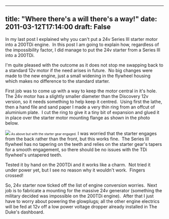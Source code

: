 
---
title: "Where there's a will there's a way!"
date: 2011-03-12T17:14:00
draft: False
---

In my last post I explained why you can't put a 24v Series III starter motor into a 200TDi engine.  In this post I am going to explain how, regardless of the impossibility factor, I did manage to put the 24v starter from a Series III into a 200TDi.

I'm quite pleased with the outcome as it does not stop me swapping back to a standard 12v motor if the need arises in future.  No big changes were made to the new engine, just a small widening in the flywheel housing which makes no difference to the standard starter.

First job was to come up with a way to keep the motor central in it's hole.  The 24v motor has a slightly smaller diameter than the Discovery 12v version, so it needs something to help keep it centred.  Using first the lathe, then a hand file and sand paper I made a very thin ring from an offcut of aluminium plate.  I cut the ring to give it a tiny bit of expansion and glued it in place over the starter motor mounting flange as shown in the photo below.

[<img src="https://lh3.googleusercontent.com/-Mn0fGZmOWig/TXujdOJLYBI/AAAAAAAACQg/L5Q6gm5rF8w/s320/IMG_5670.JPG"/>](https://lh3.googleusercontent.com/-Mn0fGZmOWig/TXujdOJLYBI/AAAAAAAACQg/L5Q6gm5rF8w/s1600/IMG_5670.JPG)<span style="font-size: x-small;"> As above but with the starter gear engaged.</span>
I was worried that the starter engages from the back rather than the front, but this works fine.  The Series III flywheel has no tapering on the teeth and relies on the starter gear's tapers for a smooth engagement, so there should be no issues with the TDi flywheel's untapered teeth.

Tested it by hand on the 200TDi and it works like a charm.  Not tried it under power yet, but I see no reason why it wouldn't work.  Fingers crossed!

So, 24v starter now ticked off the list of engine conversion worries.  Next job is to fabricate a mounting for the massive 24v generator (something the military decided was impossible on the 200TDi engine).  After that I just have to worry about powering the glowplugs; all the other engine electrics will be fed at 12v off a low power voltage dropper already installed in The Duke's dashboard.
﻿